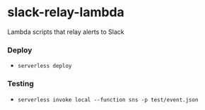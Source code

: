 # slack-relay-lambda

Lambda scripts that relay alerts to Slack

### Deploy
* `serverless deploy`

### Testing
* `serverless invoke local --function sns -p test/event.json`
